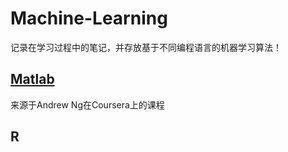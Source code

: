 # Machine-Learning

记录在学习过程中的笔记，并存放基于不同编程语言的机器学习算法！

## [Matlab](#)

来源于Andrew Ng在Coursera上的课程
  
## R
